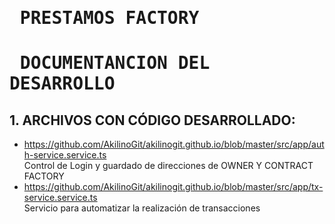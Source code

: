 #   <pre>                                                           PRESTAMOS FACTORY
#   <pre>                                                  DOCUMENTANCION DEL DESARROLLO 
## 1. ARCHIVOS CON CÓDIGO DESARROLLADO:
  - https://github.com/AkilinoGit/akilinogit.github.io/blob/master/src/app/auth-service.service.ts<br>
      Control de Login y guardado de direcciones de OWNER Y CONTRACT FACTORY
  - https://github.com/AkilinoGit/akilinogit.github.io/blob/master/src/app/tx-service.service.ts<br>
      Servicio para automatizar la realización de transacciones 

